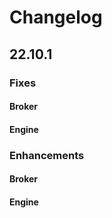 # Changelog

## 22.10.1

### Fixes

#### Broker

#### Engine

### Enhancements

#### Broker

#### Engine

